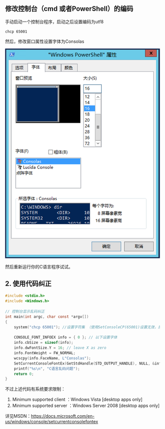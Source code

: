 ## 修改控制台（cmd 或者PowerShell）的编码

手动启动一个控制台程序，启动之后设置编码为utf8

```
chcp 65001
```

然后，修改窗口属性设置字体为Consolas

![image](images/10704EC8E62D4770ADA155229B891DA4.png)

然后重新运行你的C语言程序试试。

## 2. 使用代码纠正

```c
#include <stdio.h>
#include <Windows.h>

// 控制台显示乱码纠正
int main(int argc, char const *argv[])
{
    system("chcp 65001"); //设置字符集 （使用SetConsoleCP(65001)设置无效，原因未知）
 
    CONSOLE_FONT_INFOEX info = { 0 }; // 以下设置字体
    info.cbSize = sizeof(info);
    info.dwFontSize.Y = 16; // leave X as zero
    info.FontWeight = FW_NORMAL;
    wcscpy(info.FaceName, L"Consolas");
    SetCurrentConsoleFontEx(GetStdHandle(STD_OUTPUT_HANDLE), NULL, &info);
    printf("%s\n", "C语言乱码问题");
    return 0;
}
```

不过上述代码有系统要求限制：

1. Minimum supported client ：Windows Vista [desktop apps only]
2. Minimum supported server ：Windows Server 2008 [desktop apps only]

详见MSDN：https://docs.microsoft.com/en-us/windows/console/setcurrentconsolefontex